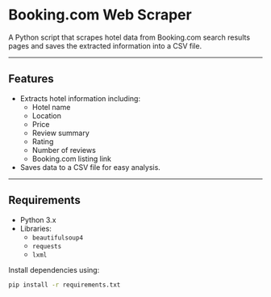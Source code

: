 # Booking.com Web Scraper

A Python script that scrapes hotel data from Booking.com search results pages and saves the extracted information into a CSV file.

---

## Features

- Extracts hotel information including:
  - Hotel name
  - Location
  - Price
  - Review summary
  - Rating
  - Number of reviews
  - Booking.com listing link
- Saves data to a CSV file for easy analysis.

---

## Requirements

- Python 3.x
- Libraries:
  - `beautifulsoup4`
  - `requests`
  - `lxml`

Install dependencies using:

```bash
pip install -r requirements.txt



